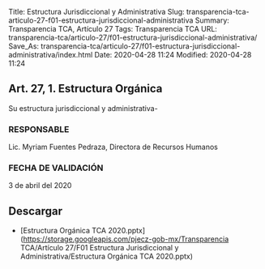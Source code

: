 Title: Estructura Jurisdiccional y Administrativa
Slug: transparencia-tca-articulo-27-f01-estructura-jurisdiccional-administrativa
Summary: Transparencia TCA, Artículo 27
Tags: Transparencia TCA
URL: transparencia-tca/articulo-27/f01-estructura-jurisdiccional-administrativa/
Save_As: transparencia-tca/articulo-27/f01-estructura-jurisdiccional-administrativa/index.html
Date: 2020-04-28 11:24
Modified: 2020-04-28 11:24


## Art. 27, 1. Estructura Orgánica

Su estructura jurisdiccional y administrativa-


### RESPONSABLE

Lic. Myriam Fuentes Pedraza, Directora de Recursos Humanos


### FECHA DE VALIDACIÓN

3 de abril del 2020



## Descargar


* [Estructura Orgánica TCA 2020.pptx](https://storage.googleapis.com/pjecz-gob-mx/Transparencia TCA/Artículo 27/F01 Estructura Jurisdiccional y Administrativa/Estructura Orgánica TCA 2020.pptx)


